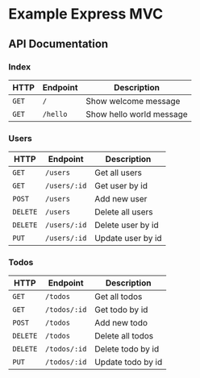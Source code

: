 # Example Express MVC

## API Documentation

### Index

| HTTP  | Endpoint | Description              |
| ----- | -------- | ------------------------ |
| `GET` | `/`      | Show welcome message     |
| `GET` | `/hello` | Show hello world message |

### Users

| HTTP     | Endpoint     | Description       |
| -------- | ------------ | ----------------- |
| `GET`    | `/users`     | Get all users     |
| `GET`    | `/users/:id` | Get user by id    |
| `POST`   | `/users`     | Add new user      |
| `DELETE` | `/users`     | Delete all users  |
| `DELETE` | `/users/:id` | Delete user by id |
| `PUT`    | `/users/:id` | Update user by id |

### Todos

| HTTP     | Endpoint     | Description       |
| -------- | ------------ | ----------------- |
| `GET`    | `/todos`     | Get all todos     |
| `GET`    | `/todos/:id` | Get todo by id    |
| `POST`   | `/todos`     | Add new todo      |
| `DELETE` | `/todos`     | Delete all todos  |
| `DELETE` | `/todos/:id` | Delete todo by id |
| `PUT`    | `/todos/:id` | Update todo by id |
